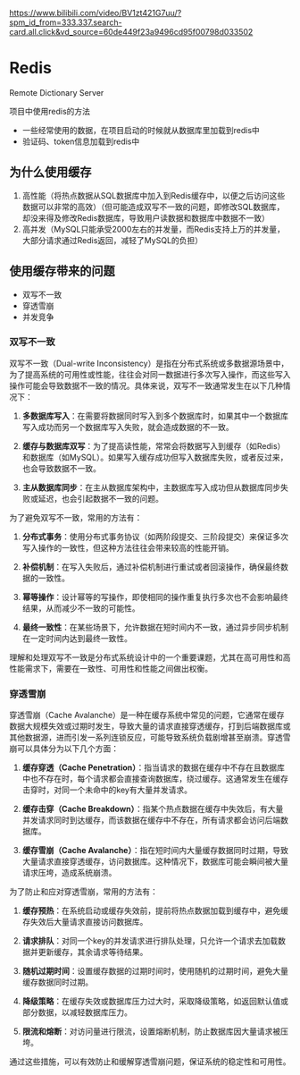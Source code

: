 https://www.bilibili.com/video/BV1zt421G7uu/?spm_id_from=333.337.search-card.all.click&vd_source=60de449f23a9496cd95f00798d033502

# Redis

Remote Dictionary Server

 

项目中使用redis的方法

- 一些经常使用的数据，在项目启动的时候就从数据库里加载到redis中
- 验证码、token信息加载到redis中

## 为什么使用缓存

1. 高性能（将热点数据从SQL数据库中加入到Redis缓存中，以便之后访问这些数据可以非常的高效）（但可能造成双写不一致的问题，即修改SQL数据库，却没来得及修改Redis数据库，导致用户读数据和数据库中数据不一致）
2. 高并发（MySQL只能承受2000左右的并发量，而Redis支持上万的并发量，大部分请求通过Redis返回，减轻了MySQL的负担）



## 使用缓存带来的问题

- 双写不一致
- 穿透雪崩
- 并发竞争

### 双写不一致

双写不一致（Dual-write Inconsistency）是指在分布式系统或多数据源场景中，为了提高系统的可用性或性能，往往会对同一数据进行多次写入操作，而这些写入操作可能会导致数据不一致的情况。具体来说，双写不一致通常发生在以下几种情况下：

1. **多数据库写入**：在需要将数据同时写入到多个数据库时，如果其中一个数据库写入成功而另一个数据库写入失败，就会造成数据的不一致。

2. **缓存与数据库双写**：为了提高读性能，常常会将数据写入到缓存（如Redis）和数据库（如MySQL）。如果写入缓存成功但写入数据库失败，或者反过来，也会导致数据不一致。

3. **主从数据库同步**：在主从数据库架构中，主数据库写入成功但从数据库同步失败或延迟，也会引起数据不一致的问题。

为了避免双写不一致，常用的方法有：

1. **分布式事务**：使用分布式事务协议（如两阶段提交、三阶段提交）来保证多次写入操作的一致性，但这种方法往往会带来较高的性能开销。

2. **补偿机制**：在写入失败后，通过补偿机制进行重试或者回滚操作，确保最终数据的一致性。

3. **幂等操作**：设计幂等的写操作，即使相同的操作重复执行多次也不会影响最终结果，从而减少不一致的可能性。

4. **最终一致性**：在某些场景下，允许数据在短时间内不一致，通过异步同步机制在一定时间内达到最终一致性。

理解和处理双写不一致是分布式系统设计中的一个重要课题，尤其在高可用性和高性能需求下，需要在一致性、可用性和性能之间做出权衡。

### 穿透雪崩

穿透雪崩（Cache Avalanche）是一种在缓存系统中常见的问题，它通常在缓存数据大规模失效或过期时发生，导致大量的请求直接穿透缓存，打到后端数据库或其他数据源，进而引发一系列连锁反应，可能导致系统负载剧增甚至崩溃。穿透雪崩可以具体分为以下几个方面：

1. **缓存穿透（Cache Penetration）**：指当请求的数据在缓存中不存在且数据库中也不存在时，每个请求都会直接查询数据库，绕过缓存。这通常发生在缓存击穿时，对同一个未命中的key有大量并发请求。

2. **缓存击穿（Cache Breakdown）**：指某个热点数据在缓存中失效后，有大量并发请求同时到达缓存，而该数据在缓存中不存在，所有请求都会访问后端数据库。

3. **缓存雪崩（Cache Avalanche）**：指在短时间内大量缓存数据同时过期，导致大量请求直接穿透缓存，访问数据库。这种情况下，数据库可能会瞬间被大量请求压垮，造成系统崩溃。

为了防止和应对穿透雪崩，常用的方法有：

1. **缓存预热**：在系统启动或缓存失效前，提前将热点数据加载到缓存中，避免缓存失效后大量请求直接访问数据库。

2. **请求排队**：对同一个key的并发请求进行排队处理，只允许一个请求去加载数据并更新缓存，其余请求等待结果。

3. **随机过期时间**：设置缓存数据的过期时间时，使用随机的过期时间，避免大量缓存数据同时过期。

4. **降级策略**：在缓存失效或数据库压力过大时，采取降级策略，如返回默认值或部分数据，以减轻数据库压力。

5. **限流和熔断**：对访问量进行限流，设置熔断机制，防止数据库因大量请求被压垮。

通过这些措施，可以有效防止和缓解穿透雪崩问题，保证系统的稳定性和可用性。